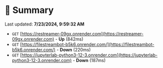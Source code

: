 # 📖 Summary
Last updated: **7/23/2024, 9:59:32 AM**

- `GET` [https://restreamer-09gx.onrender.com](https://restreamer-09gx.onrender.com) - **Up** (842ms)
- `GET` [https://filestreambot-b5k6.onrender.com/](https://filestreambot-b5k6.onrender.com/) - **Down** (220ms)
- `GET` [https://jupyterlab-python3-12-3.onrender.com](https://jupyterlab-python3-12-3.onrender.com) - **Down** (187ms)
